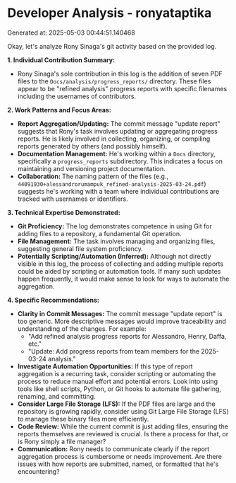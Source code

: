 # Developer Analysis - ronyataptika
Generated at: 2025-05-03 00:44:51.140468

Okay, let's analyze Rony Sinaga's git activity based on the provided log.

**1. Individual Contribution Summary:**

*   Rony Sinaga's sole contribution in this log is the addition of seven PDF files to the `Docs/analysis/progress_reports/` directory. These files appear to be "refined analysis" progress reports with specific filenames including the usernames of contributors.

**2. Work Patterns and Focus Areas:**

*   **Report Aggregation/Updating:** The commit message "update report" suggests that Rony's task involves updating or aggregating progress reports. He is likely involved in collecting, organizing, or compiling reports generated by others (and possibly himself).
*   **Documentation Management:**  He's working within a `Docs` directory, specifically a `progress_reports` subdirectory. This indicates a focus on maintaining and versioning project documentation.
*  **Collaboration:** The naming pattern of the files (e.g., `44091930+alessandrorumampuk_refined-analysis-2025-03-24.pdf`) suggests he's working with a team where individual contributions are tracked with usernames or identifiers.

**3. Technical Expertise Demonstrated:**

*   **Git Proficiency:** The log demonstrates competence in using Git for adding files to a repository, a fundamental Git operation.
*   **File Management:** The task involves managing and organizing files, suggesting general file system proficiency.
*   **Potentially Scripting/Automation (Inferred):** Although not directly visible in this log, the process of collecting and adding multiple reports could be aided by scripting or automation tools.  If many such updates happen frequently, it would make sense to look for ways to automate the aggregation.

**4. Specific Recommendations:**

*   **Clarity in Commit Messages:** The commit message "update report" is too generic. More descriptive messages would improve traceability and understanding of the changes. For example:
    *   "Add refined analysis progress reports for Alessandro, Henry, Daffa, etc."
    *   "Update: Add progress reports from team members for the 2025-03-24 analysis."
*   **Investigate Automation Opportunities:** If this type of report aggregation is a recurring task, consider scripting or automating the process to reduce manual effort and potential errors. Look into using tools like shell scripts, Python, or Git hooks to automate file gathering, renaming, and committing.
*   **Consider Large File Storage (LFS):** If the PDF files are large and the repository is growing rapidly, consider using Git Large File Storage (LFS) to manage these binary files more efficiently.
*   **Code Review:** While the current commit is just adding files, ensuring the reports themselves are reviewed is crucial. Is there a process for that, or is Rony simply a file manager?
*  **Communication:** Rony needs to communicate clearly if the report aggregation process is cumbersome or needs improvement.  Are there issues with how reports are submitted, named, or formatted that he's encountering?
